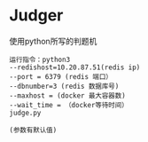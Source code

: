 # Judger
使用python所写的判题机



```
运行指令：python3 
--redishost=10.20.87.51(redis ip)
--port = 6379 (redis 端口）
--dbnumber=3 (redis 数据库号)
--maxhost = (docker 最大容器数)
--wait_time = （docker等待时间）
judge.py 

(参数有默认值)
```